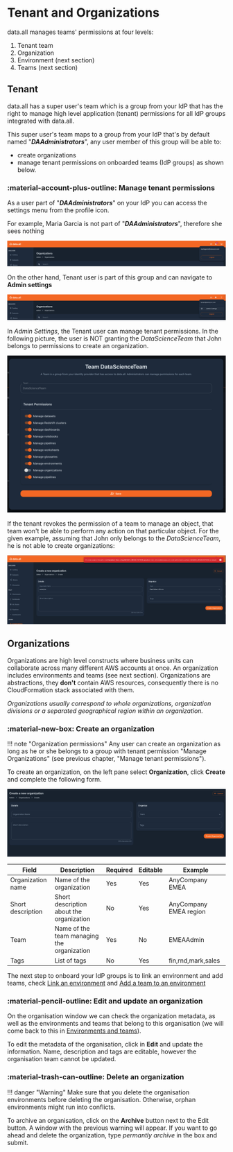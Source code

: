 # **Tenant and Organizations**

data.all manages teams' permissions at four levels:

1. Tenant team
2. Organization
3. Environment (next section)
4. Teams (next section)

## **Tenant**

data.all has a super user's team which is a group from your
IdP that has the right to manage high level application (tenant)
permissions for all IdP groups integrated with data.all.

This super user's team maps to a group from your IdP that's by default
named "***DAAdministrators***", any user member of this group will be
able to:

- create organizations
- manage tenant permissions on onboarded teams (IdP groups) as shown below.

### :material-account-plus-outline: **Manage tenant permissions**
As a user part of "***DAAdministrators***" on your IdP you can access
the settings menu from the profile icon.

For example, Maria Garcia is not part of "***DAAdministrators***", therefore she sees nothing

![](pictures/organizations/org_tenant_2.png#zoom#shadow)

On the other hand, Tenant user is part of this group and can navigate to **Admin settings**

![](pictures/organizations/org_tenant_1.png#zoom#shadow)

In *Admin Settings*, the Tenant user can manage tenant permissions. In the following picture, the user is NOT granting the
*DataScienceTeam* that John belongs to permissions to create an organization.

![](pictures/organizations/org_tenant_3.png#zoom#shadow)

If the tenant revokes the permission of a team to manage an object, that team won't be able to perform any action on
that particular object. For the given example, assuming that John only belongs to the *DataScienceTeam*,
he is not able to create organizations:

![](pictures/organizations/org_tenant_4.png#zoom#shadow)

## **Organizations**
Organizations are high level constructs where business units can collaborate across many different AWS accounts
at once. An organization includes environments and teams (see next section). Organizations are abstractions,
they **don't** contain AWS resources, consequently there is no CloudFormation stack associated with them.

*Organizations usually correspond to whole organizations, organization divisions or a separated geographical region
within an organization.*

### :material-new-box: **Create an organization**
!!! note "Organization permissions"
    Any user can create an organization as long as he or she belongs to a
    group with tenant permission "Manage Organizations" (see previous chapter, "Manage tenant permissions").

To create an organization, on the left pane select **Organization**, click **Create** and complete the following form.

![organization_form](pictures/organizations/org_tenant_5.png#zoom#shadow)


| Field             | Description | Required | Editable | Example
|-------------------|-------------|----------|----------|-------------
| Organization name |    Name of the organization         | Yes      | Yes      | AnyCompany EMEA
| Short description | Short description about the organization| No       | Yes      | AnyCompany EMEA region
| Team              | Name of the team managing the organization         | Yes      | No       | EMEAAdmin
| Tags              |  List of tags           | No       | Yes      |fin,rnd,mark,sales

The next step to onboard your IdP groups is to link an environment and add teams, check
<a href="environments.html">Link an environment</a> and <a href="environments.html">Add a team to an environment</a>

### :material-pencil-outline: **Edit and update an organization**
On the organisation window we can check the organization metadata, as well as the environments and teams that belong
to this organisation (we will come back to this in
<a href="environments.html">Environments and teams</a>).

To edit the metadata of the organisation, click in **Edit** and update the information. Name, description and tags are
editable, however the organisation team cannot be updated.

### :material-trash-can-outline: **Delete an organization**
!!! danger "Warning"
    Make sure that you delete the organisation environments before deleting the organisation. Otherwise, orphan
    environments might run into conflicts.

To archive an organisation, click on the **Archive** button next to the Edit button. A window with the previous
warning will appear. If you want to go ahead and delete the organization, type *permantly archive* in the box and
submit.
